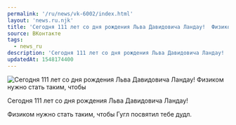 ```yaml
---
permalink: '/ru/news/vk-6002/index.html'
layout: 'news.ru.njk'
title: 'Сегодня 111 лет со дня рождения Льва Давидовича Ландау!  Физиком нужно стать таким, чтобы Гугл'
source: ВКонтакте
tags:
  - news_ru
description: 'Сегодня 111 лет со дня рождения Льва Давидовича Ландау!  Физиком нужно стать таким, чтобы'
updatedAt: 1548174400
---
```

![Сегодня 111 лет со дня рождения Льва Давидовича Ландау!  Физиком нужно стать таким, чтобы](https://sun9-2.userapi.com/impf/c850332/v850332783/bd80d/ApsSQU-uREY.jpg?size=730x380&quality=96&proxy=1&sign=a833722151d9f62eb436f4db14f855bd&c_uniq_tag=i2Bdb3QiBduDeRldtq-uY7sJQt0x3bQtbkxIDdcM1MY&type=album)

Сегодня 111 лет со дня рождения Льва Давидовича Ландау!

Физиком нужно стать таким, чтобы Гугл посвятил тебе дудл.
